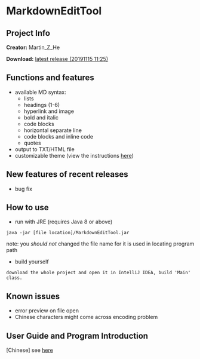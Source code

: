 # MarkdownEditTool

## Project Info

**Creator:** Martin_Z_He

**Download:** [latest release (20191115 11:25)](https://raw.githubusercontent.com/APassbyDreg/MarkdownEditTool/master/out/artifacts/MarkdownEditTool/MarkdownEditTool.jar)

## Functions and features

- available MD syntax:
    - lists
    - headings (1-6)
    - hyperlink and image
    - bold and italic
    - code blocks
    - horizontal separate line
    - code blocks and inline code
    - quotes
- output to TXT/HTML file
- customizable theme (view the instructions [here](https://github.com/APassbyDreg/MarkdownEditTool/blob/master/doc/Customize_Themes_Instructions.md))

## New features of recent releases

- bug fix

## How to use

- run with JRE (requires Java 8 or above)

```
java -jar [file location]/MarkdownEditTool.jar
```

note: you *should not* changed the file name for it is used in locating program path

- build yourself

```
download the whole project and open it in IntelliJ IDEA, build 'Main' class.
```

## Known issues

- error preview on file open
- Chinese characters might come across encoding problem

## User Guide and Program Introduction

[Chinese] see [here](https://raw.githubusercontent.com/APassbyDreg/MarkdownEditTool/master/doc/User_Guide.html)